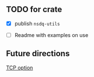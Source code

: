 
## TODO for crate
- [x] publish `nsdq-utils`
- [ ] Readme with examples on use


## Future directions
[TCP option](https://www.nasdaqtrader.com/content/technicalsupport/specifications/dataproducts/itchcompression.pdf)


